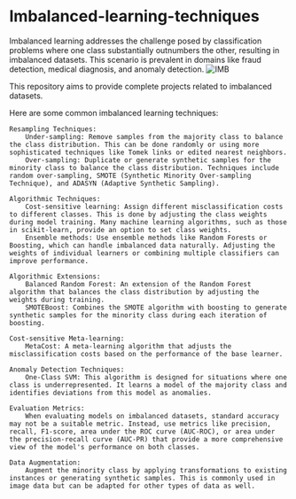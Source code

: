 # Imbalanced-learning-techniques
Imbalanced learning addresses the challenge posed by classification problems where one class substantially outnumbers the other, resulting in imbalanced datasets. This scenario is prevalent in domains like fraud detection, medical diagnosis, and anomaly detection.
![IMB](https://cdn.analyticsvidhya.com/wp-content/uploads/2020/07/How-to-treat-Class-Imbalance-in-Machine-Learning.jpg)

This repository aims to provide  complete projects related to imbalanced datasets.

Here are some common imbalanced learning techniques:

    Resampling Techniques:
        Under-sampling: Remove samples from the majority class to balance the class distribution. This can be done randomly or using more sophisticated techniques like Tomek links or edited nearest neighbors.
        Over-sampling: Duplicate or generate synthetic samples for the minority class to balance the class distribution. Techniques include random over-sampling, SMOTE (Synthetic Minority Over-sampling Technique), and ADASYN (Adaptive Synthetic Sampling).

    Algorithmic Techniques:
        Cost-sensitive learning: Assign different misclassification costs to different classes. This is done by adjusting the class weights during model training. Many machine learning algorithms, such as those in scikit-learn, provide an option to set class weights.
        Ensemble methods: Use ensemble methods like Random Forests or Boosting, which can handle imbalanced data naturally. Adjusting the weights of individual learners or combining multiple classifiers can improve performance.

    Algorithmic Extensions:
        Balanced Random Forest: An extension of the Random Forest algorithm that balances the class distribution by adjusting the weights during training.
        SMOTEBoost: Combines the SMOTE algorithm with boosting to generate synthetic samples for the minority class during each iteration of boosting.

    Cost-sensitive Meta-learning:
        MetaCost: A meta-learning algorithm that adjusts the misclassification costs based on the performance of the base learner.

    Anomaly Detection Techniques:
        One-Class SVM: This algorithm is designed for situations where one class is underrepresented. It learns a model of the majority class and identifies deviations from this model as anomalies.

    Evaluation Metrics:
        When evaluating models on imbalanced datasets, standard accuracy may not be a suitable metric. Instead, use metrics like precision, recall, F1-score, area under the ROC curve (AUC-ROC), or area under the precision-recall curve (AUC-PR) that provide a more comprehensive view of the model's performance on both classes.

    Data Augmentation:
        Augment the minority class by applying transformations to existing instances or generating synthetic samples. This is commonly used in image data but can be adapted for other types of data as well.

